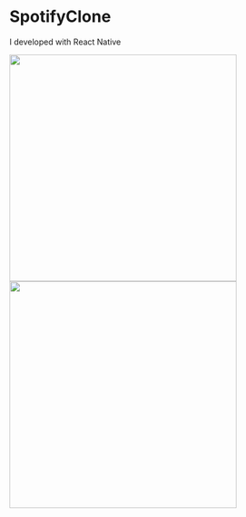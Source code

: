 # SpotifyClone
I developed with React Native

<img src="https://firebasestorage.googleapis.com/v0/b/savas-delisi.appspot.com/o/Screenshot_1663344729.png?alt=media&token=e967429b-378a-4e7a-9c7f-47910de89b28" width="400"> <img src="https://firebasestorage.googleapis.com/v0/b/savas-delisi.appspot.com/o/Screenshot_1663344734.png?alt=media&token=7a5709f1-6c0d-4a79-b993-0a327f95d753" width="400">

